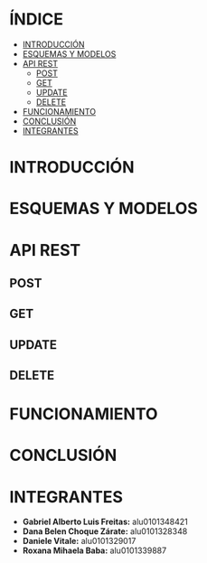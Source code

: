 # ÍNDICE
- [INTRODUCCIÓN](#id1)
- [ESQUEMAS Y MODELOS](#id2)
- [API REST](#id3)
  - [POST](#id4)
  - [GET](#id5)
  - [UPDATE](#id6)
  - [DELETE](#id7)
- [FUNCIONAMIENTO](#id8)
- [CONCLUSIÓN](#id9)
- [INTEGRANTES](#id10)

# INTRODUCCIÓN <a name="id1"></a>

# ESQUEMAS Y MODELOS <a name="id2"></a>


# API REST <a name="id3"></a>

## POST <a name="id4"></a>

## GET <a name="id5"></a>

## UPDATE <a name="id6"></a>

## DELETE <a name="id7"></a>

# FUNCIONAMIENTO <a name="id8"></a>

# CONCLUSIÓN <a name="id9"></a>

# INTEGRANTES <a name="id10"></a>

- **Gabriel Alberto Luis Freitas:** alu0101348421
- **Dana Belen Choque Zárate:** alu0101328348
- **Daniele Vitale:** alu0101329017
- **Roxana Mihaela Baba:** alu0101339887